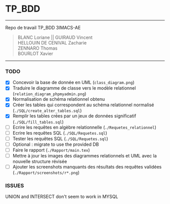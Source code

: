 # TP_BDD
***
Repo de travail TP_BDD 3IMACS-AE
> BLANC Loriane || GUIRAUD Vincent <br>
> HELLOUIN DE CENIVAL Zacharie <br>
> ZENNARO Thomas <br>
> BOURLOT Xavier

***
### TODO  
- [x] Concevoir la  base de donnée en UML  (`class_diagram.png`)
- [x] Traduire le diagramme de classe vers le modèle relationnel  (`relation_diagram_phpmyadmin.png`)
- [x] Normalisation de schéma relationnel obtenu 
- [x] Créer les tables qui correspondent au schéma relationnel normalisé  (`./SQL/create_alter_tables.sql`)
- [x] Remplir les tables crées par un jeux de données significatif (`./SQL/fill_tables.sql`) 
- [ ] Ecrire les requêtes en algèbre relationnelle (`./Requetes_relationnel`)
- [ ] Ecrire les requêtes SQL (`./SQL/Requetes.sql`)
- [ ] Tester les requêtes SQL (`./SQL/Requetes.sql`)
- [ ] Optional : migrate to use the provided DB
- [ ] Faire le rapport  (`./Rapport/main.tex`)
- [ ] Mettre à jour les images des diagrammes relationnels et UML avec la nouvelle structure révisée  
- [ ] Ajouter les screenshots manquants des résultats des requêtes validées (`./Rapport/screenshots/r*.png`)
  
### ISSUES

UNION and INTERSECT don't seem to work in MYSQL
